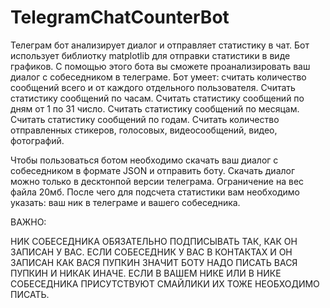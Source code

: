 # TelegramChatCounterBot
Телеграм бот анализирует диалог и отправляет статистику в чат.
Бот использует библиотку matplotlib для отправки статистики в виде графиков.
С помощью этого бота вы сможете проанализировать ваш диалог с собеседником в телеграме.
Бот умеет: считать количество сообщений всего и от каждого отдельного пользователя.
Считать статистику сообщений по часам.
Считать статистику сообщений по дням от 1 по 31 число.
Считать статистику сообщений по месяцам.
Считать статистику сообщений по годам.
Считать количество отправленных стикеров, голосовых, видеосообщений, видео, фотографий.

Чтобы пользоваться ботом необходимо скачать ваш диалог с собеседником в формате JSON и отправить боту.
Скачать диалог можно только в десктонпой версии телеграма.
Ограничение на вес файла 20мб.
После чего для подсчета статистики вам необходимо указать: ваш ник в телеграме и вашего собеседника.

ВАЖНО:

НИК СОБЕСЕДНИКА ОБЯЗАТЕЛЬНО ПОДПИСЫВАТЬ ТАК, КАК ОН ЗАПИСАН У ВАС.
ЕСЛИ СОБЕСЕДНИК У ВАС В КОНТАКТАХ И ОН ЗАПИСАН КАК ВАСЯ ПУПКИН ЗНАЧИТ БОТУ НАДО ПИСАТЬ ВАСЯ ПУПКИН И НИКАК ИНАЧЕ.
ЕСЛИ В ВАШЕМ НИКЕ ИЛИ В НИКЕ СОБЕСЕДНИКА ПРИСУТСТВУЮТ СМАЙЛИКИ ИХ ТОЖЕ НЕОБХОДИМО ПИСАТЬ.
